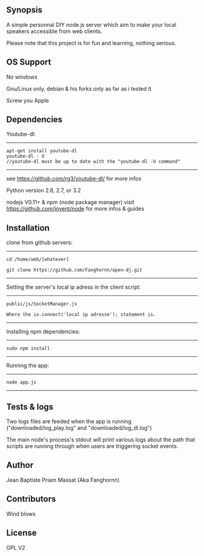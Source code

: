 ## Synopsis

A simple personnal DIY node.js server which aim to make your local speakers accessible from web clients.

Please note that this project is for fun and learning, nothing serious.

## OS Support

No windows

Gnu/Linux only, debian & his forks only as far as i tested it

Screw you Apple

## Dependencies
  
Youtube-dl:
  
----------------------------------------------------
    apt-get install youtube-dl
    youtube-dl - U 
    //youtube-dl must be up to date with the "youtube-dl -U command" 
----------------------------------------------------
see https://github.com/rg3/youtube-dl/ for more infos
  
  
Python version 2.6, 2.7, or 3.2
  
  
nodejs V0.11+ & npm (node package manager) 
visit https://github.com/joyent/node for more infos & guides


## Installation

clone from github servers:

---------------------------------------------------

    cd /home/web/[whatever]
 
    git clone https://github.com/Fanghornn/open-dj.git

---------------------------------------------------

Setting the server's local ip adress in the client script:

---------------------------------------------------

    public/js/SocketManager.js 
    
    Where the io.connect('local ip adresse'); statement is.

---------------------------------------------------
  
Installing npm dependencies:
  
----------------------------------------------------
    
    sudo npm install
    
----------------------------------------------------


Running the app:

----------------------------------------------------

    node app.js

----------------------------------------------------

## Tests & logs

Two logs files are feeded when the app is running ("downloaded/log_play.log" and "downloaded/log_dl.log")

The main node's process's stdout will print various logs about the path that scripts are running through when users are triggering socket events.


## Author

Jean Baptiste Priam Massat (Aka Fanghornn)

## Contributors

Wind blows

## License

GPL V2


